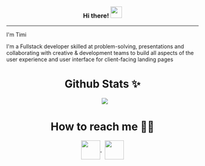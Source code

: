 <!-- <h1 align="center"> Hi there 👋🏾 </h1> -->

<h3 align="center"> Hi there! <img src="https://raw.githubusercontent.com/MartinHeinz/MartinHeinz/master/wave.gif" width="30px"></h3>

<hr>

I'm Timi

I'm a Fullstack developer skilled at problem-solving, presentations and collaborating with creative & development teams to build all aspects of the user experience and user interface for client-facing landing pages

<h1 align="center">Github Stats ✨</h1>

<div align="center">      
    <img src="https://github-readme-stats.vercel.app/api?username=identitySeal&show_icons=true" />
</div>

<h1 align="center">How to reach me 🤝🏾</h1>

<p align="center">
    <a href="https://twitter.com/tohmeewa" target="_blank">
        <img align="center" src="https://www.flaticon.com/svg/vstatic/svg/733/733579.svg?token=exp=1618874110~hmac=a2132d621bff196328f707a453f382ad" height="50" />
    </a>
     
    <a href="https://www.linkedin.com/in/ridwan-oluwatimilehin-busari-21b9121a4/" target="_blank"
        ><img align="center" src="https://www.flaticon.com/svg/vstatic/svg/174/174857.svg?token=exp=1618874172~hmac=1526a7f0ddae2dde46a2df7edf5f2520" height="50" />
    </a>
</p>

</p>
